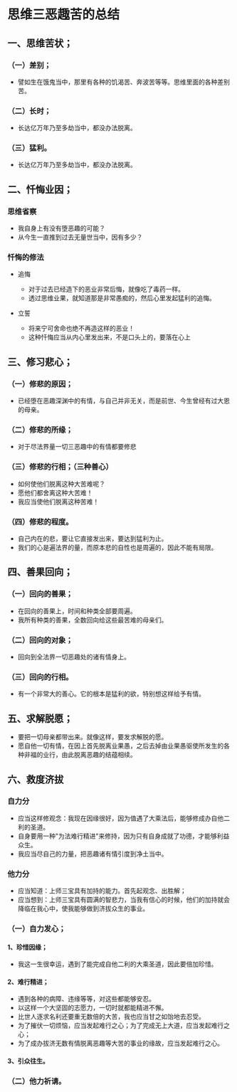# 思维三恶趣苦的总结


## 一、思维苦状；

### （一）差别；
- 譬如生在饿鬼当中，那里有各种的饥渴苦、奔波苦等等。思维里面的各种差别苦。
### （二）长时；
- 长达亿万年乃至多劫当中，都没办法脱离。
### （三）猛利。
- 长达亿万年乃至多劫当中，都没办法脱离。

## 二、忏悔业因；

### 思维省察
- 我自身上有没有堕恶趣的可能？
- 从今生一直推到过去无量世当中，因有多少？
### 忏悔的修法
- 追悔
    + 对于过去已经造下的恶业非常后悔，就像吃了毒药一样。
    + 透过思维业果，就知道那是非常愚痴的，然后心里发起猛利的追悔。

- 立誓
    + 将来宁可舍命也绝不再造这样的恶业！
    + 这种忏悔应当从内心里发出来，不是口头上的，要落在心上

## 三、修习悲心；

### （一）修悲的原因；
- 已经堕在恶趣深渊中的有情，与自己并非无关，而是前世、今生曾经有过大恩的母亲。
### （二）修悲的所缘；
- 对于尽法界量一切三恶趣中的有情都要修悲
### （三）修悲的行相；（三种善心）
- 如何使他们脱离这种大苦难呢？
- 愿他们都舍离这种大苦难！
- 我应当使他们脱离这种苦难！
### （四）修悲的程度。
- 自己内在的悲，要让它直接发出来，要达到猛利为止。
- 我们的心是遍法界的量，而原本悲的自性也是周遍的，因此不能有局限。

## 四、善果回向；

### （一）回向的善果；
- 在回向的善果上，时间和种类全部要周遍。
- 我所有种类的善果，全数回向给这些最苦难的母亲们。

### （二）回向的对象；
- 回向到全法界一切恶趣处的诸有情身上。
### （三）回向的行相。
- 有一个非常大的善心。它的根本是猛利的欲，特别想这样给予有情。
## 五、求解脱愿；

- 要把一切母亲都带出来。就像这样，要发求解脱的愿。
- 愿自他一切有情，在因上首先脱离业果愚，之后去掉由业果愚驱使所发生的各种非福的业行，由此脱离恶趣的结蕴相续。

## 六、救度济拔
### 自力分
- 应当这样修观念：我现在因缘很好，因为值遇了大乘法后，能够修成办自他二利的圣道。
- 自身要用一种"为法难行精进"来修持，因为只有自身成就了功德，才能够利益众生。
- 我应当尽自己的力量，把恶趣诸有情引度到净土当中。
### 他力分
- 应当知道：上师三宝具有加持的能力。首先起观念、出胜解；
- 应当想到：上师三宝具有圆满的智悲力，当我有信心的时候，他们的加持就会降临在我心中，使我能够做到济拔众生的事业。
### （一）自力发心；
#### 1、珍惜因缘；
- 我这一生很幸运，遇到了能完成自他二利的大乘圣道，因此要倍加珍惜。
#### 2、难行精进；
- 遇到各种的病障、违缘等等，对这些都能够安忍。
- 以这样一个大坚固的志愿力，一切时就都能精进不懈。
- 比世人逐求名利还要重无数倍的大苦，我也应当甘之如饴地去忍受。
- 为了摧伏一切烦恼，应当发起难行之心；为了完成无上大道，应当发起难行之心；
- 为了成办拔济无数有情脱离恶趣等大苦的事业的缘故，应当发起难行之心。

#### 3、引众往生。

### （二）他力祈请。